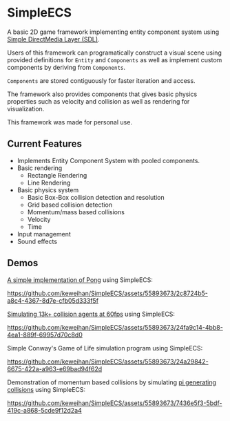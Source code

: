 # SimpleECS
A basic 2D game framework implementing entity component system using [Simple DirectMedia Layer (SDL)](https://www.libsdl.org/). 

Users of this framework can programatically construct a visual scene using provided definitions for `Entity` and `Components` as well as implement custom components by deriving from `Components`.

`Components` are stored contiguously for faster iteration and access. 

The framework also provides components that gives basic physics properties such as velocity and collision as well as rendering for visualization. 

This framework was made for personal use.

## Current Features
- Implements Entity Component System with pooled components.
- Basic rendering
   - Rectangle Rendering
   - Line Rendering
- Basic physics system
  - Basic Box-Box collision detection and resolution
  - Grid based collision detection
  - Momentum/mass based collisions 
  - Velocity
  - Time
- Input management
- Sound effects
  
## Demos
[A simple implementation of Pong](https://github.com/keweihan/Pong) using SimpleECS:


https://github.com/keweihan/SimpleECS/assets/55893673/2c8724b5-a8c4-4367-8d7e-cfb05d333f5f


[Simulating 13k+ collision agents at 60fps](https://github.com/keweihan/Pong) using SimpleECS:


https://github.com/keweihan/SimpleECS/assets/55893673/24fa9c14-4bb8-4ea1-889f-69957d70c8d0

Simple Conway's Game of Life simulation program using SimpleECS:


https://github.com/keweihan/SimpleECS/assets/55893673/24a29842-6675-422a-a963-e69bad94f62d


Demonstration of momentum based collisions by simulating [pi generating collisions](https://www.youtube.com/watch?v=HEfHFsfGXjs&t=119s) using SimpleECS:

https://github.com/keweihan/SimpleECS/assets/55893673/7436e5f3-5bdf-419c-a868-5cde9f12d2a4
